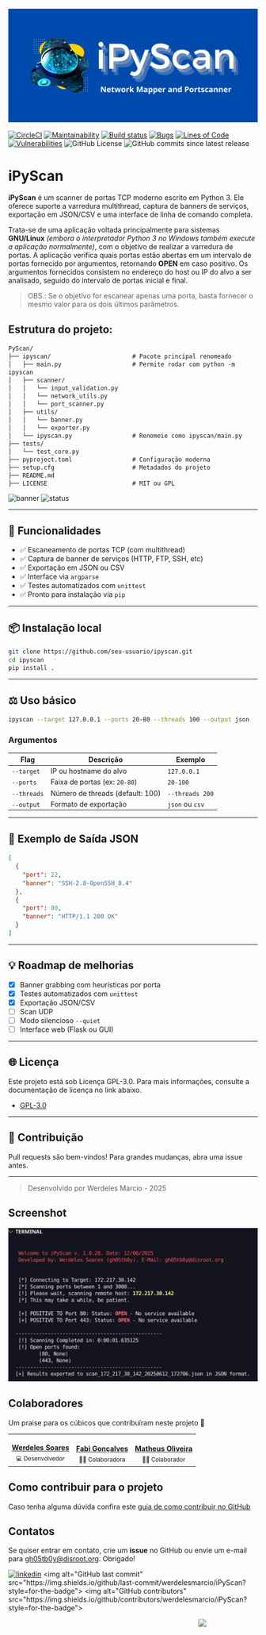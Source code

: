 ![Logo](images/iPyScan.png)

[![CircleCI](https://dl.circleci.com/status-badge/img/gh/werdelesmarcio/iPyScan/tree/main.svg?style=svg)](https://dl.circleci.com/status-badge/redirect/gh/werdelesmarcio/iPyScan/tree/main) [![Maintainability](https://api.codeclimate.com/v1/badges/925e54560e6c95a08675/maintainability)](https://codeclimate.com/github/werdelesmarcio/iPyScan/maintainability) [![Build status](https://ci.appveyor.com/api/projects/status/6136rh47g98a8cje?svg=true)](https://ci.appveyor.com/project/werdelesmarcio/iPyScan) [![Bugs](https://sonarcloud.io/api/project_badges/measure?project=werdelesmarcio_iPyScan&metric=bugs)](https://sonarcloud.io/summary/new_code?id=werdelesmarcio_iPyScan) [![Lines of Code](https://sonarcloud.io/api/project_badges/measure?project=werdelesmarcio_iPyScan&metric=ncloc)](https://sonarcloud.io/summary/new_code?id=werdelesmarcio_iPyScan) [![Vulnerabilities](https://sonarcloud.io/api/project_badges/measure?project=werdelesmarcio_iPyScan&metric=vulnerabilities)](https://sonarcloud.io/summary/new_code?id=werdelesmarcio_iPyScan) ![GitHub License](https://img.shields.io/github/license/werdelesmarcio/iPyScan) ![GitHub commits since latest release](https://img.shields.io/github/commits-since/werdelesmarcio/iPyScan/latest) 

# iPyScan

**iPyScan** é um scanner de portas TCP moderno escrito em Python 3. Ele oferece suporte a varredura multithread, captura de banners de serviços, exportação em JSON/CSV e uma interface de linha de comando completa.

Trata-se de uma aplicação voltada principalmente para sistemas **GNU/Linux** _(embora o interpretador Python 3 no Windows também execute a aplicação normalmente)_, com o objetivo de realizar a varredura de portas. A aplicação verifica quais portas estão abertas em um intervalo de portas fornecido por argumentos, retornando **OPEN** em caso positivo.
Os argumentos fornecidos consistem no endereço do host ou IP do alvo a ser analisado, seguido do intervalo de portas inicial e final.
   
   > OBS.: Se o objetivo for escanear apenas uma porta, basta fornecer o mesmo valor para os dois últimos parâmetros.


## Estrutura do projeto:
```
PyScan/
├── ipyscan/                       # Pacote principal renomeado
│   ├── main.py                    # Permite rodar com python -m ipyscan
│   ├── scanner/
│   │   └── input_validation.py
│   │   └── network_utils.py
│   │   └── port_scanner.py
│   ├── utils/
│   │   └── banner.py
│   │   └── exporter.py
│   └── ipyscan.py                 # Renomeie como ipyscan/main.py
├── tests/
│   └── test_core.py
├── pyproject.toml                 # Configuração moderna
├── setup.cfg                      # Metadados do projeto
├── README.md
├── LICENSE                        # MIT ou GPL
```


![banner](https://img.shields.io/badge/python-3.7%2B-blue)
![status](https://img.shields.io/badge/status-stable-brightgreen)

---

## 🚀 Funcionalidades

- ✅ Escaneamento de portas TCP (com multithread)
- ✅ Captura de banner de serviços (HTTP, FTP, SSH, etc)
- ✅ Exportação em JSON ou CSV
- ✅ Interface via `argparse`
- ✅ Testes automatizados com `unittest`
- ✅ Pronto para instalação via `pip`

---

## 📦 Instalação local

```bash
git clone https://github.com/seu-usuario/ipyscan.git
cd ipyscan
pip install .
```

---

## ⚖️ Uso básico

```bash
ipyscan --target 127.0.0.1 --ports 20-80 --threads 100 --output json
```

### Argumentos
| Flag        | Descrição                          | Exemplo            |
|-------------|-----------------------------------|---------------------|
| `--target`  | IP ou hostname do alvo            | `127.0.0.1`         |
| `--ports`   | Faixa de portas (ex: `20-80`)     | `20-100`            |
| `--threads` | Número de threads (default: 100) | `--threads 200`     |
| `--output`  | Formato de exportação            | `json` ou `csv`     |

---

## 📅 Exemplo de Saída JSON
```json
[
  {
    "port": 22,
    "banner": "SSH-2.0-OpenSSH_8.4"
  },
  {
    "port": 80,
    "banner": "HTTP/1.1 200 OK"
  }
]
```

---

## 💡 Roadmap de melhorias
- [x] Banner grabbing com heurísticas por porta
- [x] Testes automatizados com `unittest`
- [x] Exportação JSON/CSV
- [ ] Scan UDP
- [ ] Modo silencioso `--quiet`
- [ ] Interface web (Flask ou GUI)

---

## 🌐 Licença
Este projeto está sob Licença GPL-3.0. Para mais informações, consulte a documentação de licença no link abaixo.
   - [GPL-3.0](https://choosealicense.com/licenses/gpl-3.0/)
---

## 🚀 Contribuição

Pull requests são bem-vindos! Para grandes mudanças, abra uma issue antes.

---

> Desenvolvido por Werdeles Marcio - 2025


## Screenshot
![Example](images/Screenshot.png)


## Colaboradores
Um praise para os cúbicos que contribuíram neste projeto 👏
<div align=center>
<table border="0px">
  <tr>
    <td align="center"><a href="https://github.com/werdelesmarcio"><img style="border-radius: 50%;" src="https://avatars.githubusercontent.com/u/36682515?v=4" width="100px;" alt=""/><br /><b>Werdeles Soares</b></a><br /><sub>💻 Desenvolvedor</sub></td>
    <td align="center"><a href="https://github.com/fabi-goncalves"><img style="border-radius: 50%;" src="https://avatars.githubusercontent.com/u/186219541?v=4" width="100px;" alt=""/><br /><b>Fabi Gonçalves</b></a><br /><sub>👨‍💻 Colaboradora</sub></td>    
    <td align="center"><a href="https://github.com/matholiveira91"><img style="border-radius: 50%;" src="https://avatars.githubusercontent.com/u/37408291?v=4" width="100px;" alt=""/><br /><b>Matheus Oliveira</b></a><br /><sub>👨‍💻 Colaborador</sub></td>
  </tr>
</table>
</div>

## Como contribuir para o projeto
Caso tenha alguma dúvida confira este [guia de como contribuir no GitHub](./CONTRIBUTING.md)

## Contatos
Se quiser entrar em contato, crie um **issue** no GitHub ou envie um e-mail para gh05tb0y@disroot.org. Obrigado!

[![linkedin](https://img.shields.io/badge/linkedin-0A66C2?style=for-the-badge&logo=linkedin&logoColor=white)](<[https://www.linkedin.com/](https://www.linkedin.com/in/werdeles-soares/)>)
<img alt="GitHub last commit" src="https://img.shields.io/github/last-commit/werdelesmarcio/iPyScan?style=for-the-badge"> <img alt="GitHub contributors" src="https://img.shields.io/github/contributors/werdelesmarcio/iPyScan?style=for-the-badge">

<img src = "https://static.wikia.nocookie.net/lpunb/images/b/b1/Logo_Python.png/revision/latest?cb=20130301171443)?raw=true" width =120 align="Right">

